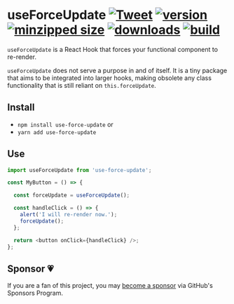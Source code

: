 # useForceUpdate [![Tweet](https://img.shields.io/twitter/url/http/shields.io.svg?style=social)](https://twitter.com/intent/tweet?text=useForceUpdate%20is%20a%20React%20Hook%20that%20forces%20your%20functional%20component%20to%20re-render!&url=https://www.npmjs.com/package/use-force-update&via=CharlesStover&hashtags=react,reactjs,javascript,typescript,webdev,webdevelopment) [![version](https://img.shields.io/npm/v/use-force-update.svg)](https://www.npmjs.com/package/use-force-update) [![minzipped size](https://img.shields.io/bundlephobia/minzip/use-force-update.svg)](https://www.npmjs.com/package/use-force-update) [![downloads](https://img.shields.io/npm/dt/use-force-update.svg)](https://www.npmjs.com/package/use-force-update) [![build](https://api.travis-ci.com/CharlesStover/use-force-update.svg)](https://travis-ci.com/CharlesStover/use-force-update/)

`useForceUpdate` is a React Hook that forces your functional component to
re-render.

`useForceUpdate` does not serve a purpose in and of itself. It is a tiny
package that aims to be integrated into larger hooks, making obsolete any class
functionality that is still reliant on `this.forceUpdate`.

## Install

* `npm install use-force-update` or
* `yarn add use-force-update`

## Use

```JavaScript
import useForceUpdate from 'use-force-update';

const MyButton = () => {

  const forceUpdate = useForceUpdate();

  const handleClick = () => {
    alert('I will re-render now.');
    forceUpdate();
  };

  return <button onClick={handleClick} />;
};
```

## Sponsor 💗

If you are a fan of this project, you may
[become a sponsor](https://github.com/sponsors/CharlesStover)
via GitHub's Sponsors Program.
